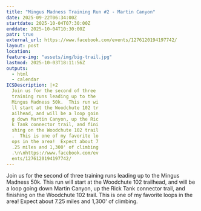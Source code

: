 ```yaml
---
title: "Mingus Madness Training Run #2 - Martin Canyon"
date: 2025-09-22T06:34:00Z
startdate: 2025-10-04T07:30:00Z
enddate: 2025-10-04T10:30:00Z
patr: true
external_url: https://www.facebook.com/events/1276120194197742/
layout: post
location: 
feature-img: "assets/img/big-trail.jpg"
lastmod: 2025-10-03T18:11:56Z
outputs:
  - html
  - calendar
ICSDescription: |+2
  Join us for the second of three   training runs leading up to the   Mingus Madness 50k.  This run wi  ll start at the Woodchute 102 tr  ailhead, and will be a loop goin  g down Martin Canyon, up the Ric  k Tank connector trail, and fini  shing on the Woodchute 102 trail  .  This is one of my favorite lo  ops in the area!  Expect about 7  .25 miles and 1,300' of climbing  .\n\nhttps://www.facebook.com/ev  ents/1276120194197742/
---
```


Join us for the second of three training runs leading up to the Mingus Madness 50k.  This run will start at the Woodchute 102 trailhead, and will be a loop going down Martin Canyon, up the Rick Tank connector trail, and finishing on the Woodchute 102 trail.  This is one of my favorite loops in the area!  Expect about 7.25 miles and 1,300' of climbing.<br>
  <br>
  
